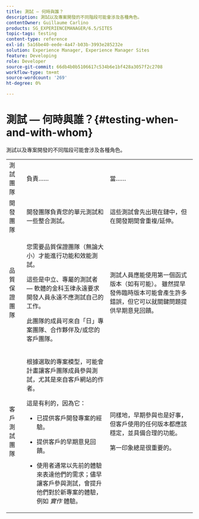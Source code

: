 ```yaml
---
title: 測試 — 何時與誰？
description: 測試以及專案開發的不同階段可能會涉及各種角色。
contentOwner: Guillaume Carlino
products: SG_EXPERIENCEMANAGER/6.5/SITES
topic-tags: testing
content-type: reference
exl-id: 5a16be40-eede-4a47-b03b-3993e285232e
solution: Experience Manager, Experience Manager Sites
feature: Developing
role: Developer
source-git-commit: 66db4b0b5106617c534b6e1bf428a3057f2c2708
workflow-type: tm+mt
source-wordcount: '269'
ht-degree: 0%

---
```


# 測試 — 何時與誰？{#testing-when-and-with-whom}

測試以及專案開發的不同階段可能會涉及各種角色。

<table>
 <tbody>
  <tr>
   <td>測試團隊</td>
   <td>負責…… </td>
   <td>當……</td>
  </tr>
  <tr>
   <td>開發團隊</td>
   <td>開發團隊負責您的單元測試和一些整合測試。</td>
   <td>這些測試會先出現在鏈中，但在開發期間會重複/延伸。</td>
  </tr>
  <tr>
   <td>品質保證團隊</td>
   <td><p>您需要品質保證團隊（無論大小）才能進行功能和效能測試。</p> <p>這些是中立、專屬的測試者 — 軟體的金科玉律永遠要求開發人員永遠不應測試自己的工作。</p> <p>此團隊的成員可來自「日」專案團隊、合作夥伴及/或您的客戶團隊。</p> </td>
   <td><p>測試人員應能使用第一個函式版本（如有可能）。 雖然提早發佈臨時版本可能會產生許多錯誤，但它可以就關鍵問題提供早期意見回饋。</p> </td>
  </tr>
  <tr>
   <td>客戶測試團隊</td>
   <td><p>根據選取的專案模型，可能會計畫讓客戶團隊成員參與測試，尤其是來自客戶網站的作者。</p> <p>這是有利的，因為它：</p>
    <ul>
     <li><p>已提供客戶開發專案的經驗。</p> </li>
     <li><p>提供客戶的早期意見回饋。</p> </li>
     <li><p>使用者通常以先前的體驗來表達他們的需求；儘早讓客戶參與測試，會提升他們對於新專案的體驗，例如 <i>實作</i> 體驗。</p> </li>
    </ul> </td>
   <td><p>同樣地，早期參與也是好事，但客戶使用的任何版本都應該穩定，並具備合理的功能。</p> <p>第一印象總是很重要的。</p> </td>
  </tr>
 </tbody>
</table>
